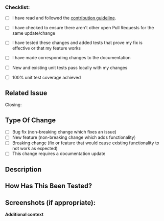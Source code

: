 ### Checklist:

* [ ] I have read and followed the [contribution guideline](../CONTRIBUTING.md).
* [ ] I have checked to ensure there aren't other open Pull Requests for the same update/change
* [ ] I have tested these changes and added tests that prove my fix is effective or that my feature works
* [ ] I have made corresponding changes to the documentation
* [ ] New and existing unit tests pass locally with my changes
* [ ] 100% unit test coverage achieved



## Related Issue
Closing: <!--- Please link to the issue here -->
<!--- This project only accepts pull requests related to open issues -->
<!--- If suggesting a new feature or change, please discuss it in an issue first -->
<!--- If fixing a bug, there should be an issue describing it with steps to reproduce -->

## Type Of Change

<!--- Please delete options that are not relevant. -->

- [ ] Bug fix (non-breaking change which fixes an issue)
- [ ] New feature (non-breaking change which adds functionality)
- [ ] Breaking change (fix or feature that would cause existing functionality to not work as expected)
- [ ] This change requires a documentation update

## Description
<!--- Describe your changes in detail. List any dependencies that are required for this change.-->

## How Has This Been Tested?
<!--- Please describe in detail how you tested your changes. -->
<!--- Include details of your testing environment, and the tests you ran to -->
<!--- see how your change affects other areas of the code, etc. -->

## Screenshots (if appropriate):

**Additional context**
<!--- Add any other context about the problem here. -->

